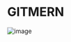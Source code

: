 # GITMERN
![image](https://github.com/user-attachments/assets/c8e0e600-0ded-4dd9-9828-55b67a58d4a1)
